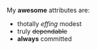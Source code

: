 My **awesome** attributes are:
- thotally *effing* modest
- truly ~~dependable~~
- __always__ committed

